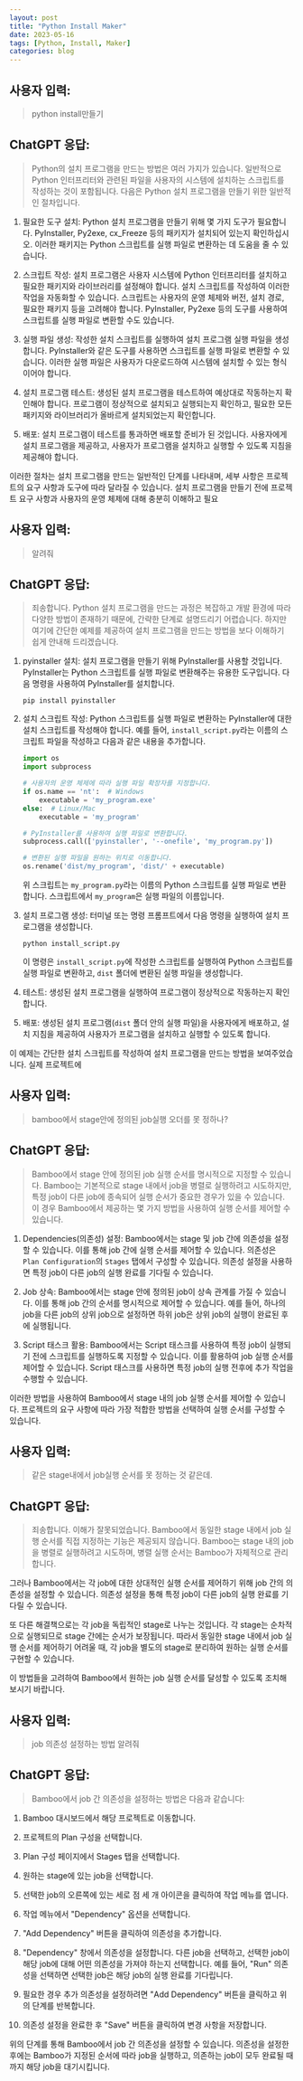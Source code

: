 ```yaml
---
layout: post
title: "Python Install Maker"
date: 2023-05-16
tags: [Python, Install, Maker]
categories: blog
---
```


## 사용자 입력:
> python install만들기

## ChatGPT 응답:
> Python의 설치 프로그램을 만드는 방법은 여러 가지가 있습니다. 일반적으로 Python 인터프리터와 관련된 파일을 사용자의 시스템에 설치하는 스크립트를 작성하는 것이 포함됩니다. 다음은 Python 설치 프로그램을 만들기 위한 일반적인 절차입니다.

1. 필요한 도구 설치: Python 설치 프로그램을 만들기 위해 몇 가지 도구가 필요합니다. PyInstaller, Py2exe, cx_Freeze 등의 패키지가 설치되어 있는지 확인하십시오. 이러한 패키지는 Python 스크립트를 실행 파일로 변환하는 데 도움을 줄 수 있습니다.

2. 스크립트 작성: 설치 프로그램은 사용자 시스템에 Python 인터프리터를 설치하고 필요한 패키지와 라이브러리를 설정해야 합니다. 설치 스크립트를 작성하여 이러한 작업을 자동화할 수 있습니다. 스크립트는 사용자의 운영 체제와 버전, 설치 경로, 필요한 패키지 등을 고려해야 합니다. PyInstaller, Py2exe 등의 도구를 사용하여 스크립트를 실행 파일로 변환할 수도 있습니다.

3. 실행 파일 생성: 작성한 설치 스크립트를 실행하여 설치 프로그램 실행 파일을 생성합니다. PyInstaller와 같은 도구를 사용하면 스크립트를 실행 파일로 변환할 수 있습니다. 이러한 실행 파일은 사용자가 다운로드하여 시스템에 설치할 수 있는 형식이어야 합니다.

4. 설치 프로그램 테스트: 생성된 설치 프로그램을 테스트하여 예상대로 작동하는지 확인해야 합니다. 프로그램이 정상적으로 설치되고 실행되는지 확인하고, 필요한 모든 패키지와 라이브러리가 올바르게 설치되었는지 확인합니다.

5. 배포: 설치 프로그램이 테스트를 통과하면 배포할 준비가 된 것입니다. 사용자에게 설치 프로그램을 제공하고, 사용자가 프로그램을 설치하고 실행할 수 있도록 지침을 제공해야 합니다.

이러한 절차는 설치 프로그램을 만드는 일반적인 단계를 나타내며, 세부 사항은 프로젝트의 요구 사항과 도구에 따라 달라질 수 있습니다. 설치 프로그램을 만들기 전에 프로젝트 요구 사항과 사용자의 운영 체제에 대해 충분히 이해하고 필요

## 사용자 입력:
> 알려줘

## ChatGPT 응답:
> 죄송합니다. Python 설치 프로그램을 만드는 과정은 복잡하고 개발 환경에 따라 다양한 방법이 존재하기 때문에, 간략한 단계로 설명드리기 어렵습니다. 하지만 여기에 간단한 예제를 제공하여 설치 프로그램을 만드는 방법을 보다 이해하기 쉽게 안내해 드리겠습니다.

1. pyinstaller 설치: 설치 프로그램을 만들기 위해 PyInstaller를 사용할 것입니다. PyInstaller는 Python 스크립트를 실행 파일로 변환해주는 유용한 도구입니다. 다음 명령을 사용하여 PyInstaller를 설치합니다.
   ```
   pip install pyinstaller
   ```

2. 설치 스크립트 작성: Python 스크립트를 실행 파일로 변환하는 PyInstaller에 대한 설치 스크립트를 작성해야 합니다. 예를 들어, `install_script.py`라는 이름의 스크립트 파일을 작성하고 다음과 같은 내용을 추가합니다.
   ```python
   import os
   import subprocess
   
   # 사용자의 운영 체제에 따라 실행 파일 확장자를 지정합니다.
   if os.name == 'nt':  # Windows
       executable = 'my_program.exe'
   else:  # Linux/Mac
       executable = 'my_program'
   
   # PyInstaller를 사용하여 실행 파일로 변환합니다.
   subprocess.call(['pyinstaller', '--onefile', 'my_program.py'])
   
   # 변환된 실행 파일을 원하는 위치로 이동합니다.
   os.rename('dist/my_program', 'dist/' + executable)
   ```

   위 스크립트는 `my_program.py`라는 이름의 Python 스크립트를 실행 파일로 변환합니다. 스크립트에서 `my_program`은 실행 파일의 이름입니다.

3. 설치 프로그램 생성: 터미널 또는 명령 프롬프트에서 다음 명령을 실행하여 설치 프로그램을 생성합니다.
   ```
   python install_script.py
   ```

   이 명령은 `install_script.py`에 작성한 스크립트를 실행하여 Python 스크립트를 실행 파일로 변환하고, `dist` 폴더에 변환된 실행 파일을 생성합니다.

4. 테스트: 생성된 설치 프로그램을 실행하여 프로그램이 정상적으로 작동하는지 확인합니다.

5. 배포: 생성된 설치 프로그램(`dist` 폴더 안의 실행 파일)을 사용자에게 배포하고, 설치 지침을 제공하여 사용자가 프로그램을 설치하고 실행할 수 있도록 합니다.

이 예제는 간단한 설치 스크립트를 작성하여 설치 프로그램을 만드는 방법을 보여주었습니다. 실제 프로젝트에

## 사용자 입력:
> bamboo에서 stage안에 정의된 job실행 오더를 못 정하나?

## ChatGPT 응답:
> Bamboo에서 stage 안에 정의된 job 실행 순서를 명시적으로 지정할 수 있습니다. Bamboo는 기본적으로 stage 내에서 job을 병렬로 실행하려고 시도하지만, 특정 job이 다른 job에 종속되어 실행 순서가 중요한 경우가 있을 수 있습니다. 이 경우 Bamboo에서 제공하는 몇 가지 방법을 사용하여 실행 순서를 제어할 수 있습니다.

1. Dependencies(의존성) 설정: Bamboo에서는 stage 및 job 간에 의존성을 설정할 수 있습니다. 이를 통해 job 간에 실행 순서를 제어할 수 있습니다. 의존성은 `Plan Configuration`의 `Stages` 탭에서 구성할 수 있습니다. 의존성 설정을 사용하면 특정 job이 다른 job의 실행 완료를 기다릴 수 있습니다.

2. Job 상속: Bamboo에서는 stage 안에 정의된 job이 상속 관계를 가질 수 있습니다. 이를 통해 job 간의 순서를 명시적으로 제어할 수 있습니다. 예를 들어, 하나의 job을 다른 job의 상위 job으로 설정하면 하위 job은 상위 job의 실행이 완료된 후에 실행됩니다.

3. Script 태스크 활용: Bamboo에서는 Script 태스크를 사용하여 특정 job이 실행되기 전에 스크립트를 실행하도록 지정할 수 있습니다. 이를 활용하여 job 실행 순서를 제어할 수 있습니다. Script 태스크를 사용하면 특정 job의 실행 전후에 추가 작업을 수행할 수 있습니다.

이러한 방법을 사용하여 Bamboo에서 stage 내의 job 실행 순서를 제어할 수 있습니다. 프로젝트의 요구 사항에 따라 가장 적합한 방법을 선택하여 실행 순서를 구성할 수 있습니다.

## 사용자 입력:
> 같은 stage내에서 job실행 순서를 못 정하는 것 같은데.

## ChatGPT 응답:
> 죄송합니다. 이해가 잘못되었습니다. Bamboo에서 동일한 stage 내에서 job 실행 순서를 직접 지정하는 기능은 제공되지 않습니다. Bamboo는 stage 내의 job을 병렬로 실행하려고 시도하며, 병렬 실행 순서는 Bamboo가 자체적으로 관리합니다.

그러나 Bamboo에서는 각 job에 대한 상대적인 실행 순서를 제어하기 위해 job 간의 의존성을 설정할 수 있습니다. 의존성 설정을 통해 특정 job이 다른 job의 실행 완료를 기다릴 수 있습니다.

또 다른 해결책으로는 각 job을 독립적인 stage로 나누는 것입니다. 각 stage는 순차적으로 실행되므로 stage 간에는 순서가 보장됩니다. 따라서 동일한 stage 내에서 job 실행 순서를 제어하기 어려울 때, 각 job을 별도의 stage로 분리하여 원하는 실행 순서를 구현할 수 있습니다.

이 방법들을 고려하여 Bamboo에서 원하는 job 실행 순서를 달성할 수 있도록 조치해 보시기 바랍니다.

## 사용자 입력:
> job 의존성 설정하는 방법 알려줘

## ChatGPT 응답:
> Bamboo에서 job 간 의존성을 설정하는 방법은 다음과 같습니다:

1. Bamboo 대시보드에서 해당 프로젝트로 이동합니다.

2. 프로젝트의 Plan 구성을 선택합니다.

3. Plan 구성 페이지에서 Stages 탭을 선택합니다.

4. 원하는 stage에 있는 job을 선택합니다.

5. 선택한 job의 오른쪽에 있는 세로 점 세 개 아이콘을 클릭하여 작업 메뉴를 엽니다.

6. 작업 메뉴에서 "Dependency" 옵션을 선택합니다.

7. "Add Dependency" 버튼을 클릭하여 의존성을 추가합니다.

8. "Dependency" 창에서 의존성을 설정합니다. 다른 job을 선택하고, 선택한 job이 해당 job에 대해 어떤 의존성을 가져야 하는지 선택합니다. 예를 들어, "Run" 의존성을 선택하면 선택한 job은 해당 job의 실행 완료를 기다립니다.

9. 필요한 경우 추가 의존성을 설정하려면 "Add Dependency" 버튼을 클릭하고 위의 단계를 반복합니다.

10. 의존성 설정을 완료한 후 "Save" 버튼을 클릭하여 변경 사항을 저장합니다.

위의 단계를 통해 Bamboo에서 job 간 의존성을 설정할 수 있습니다. 의존성을 설정한 후에는 Bamboo가 지정된 순서에 따라 job을 실행하고, 의존하는 job이 모두 완료될 때까지 해당 job을 대기시킵니다.

